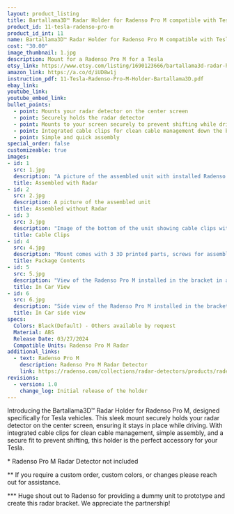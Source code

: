 ```yaml
---
layout: product_listing
title: Bartallama3D™ Radar Holder for Radenso Pro M compatible with Tesla Vehicles
product_id: 11-tesla-radenso-pro-m
product_id_int: 11
name: Bartallama3D™ Radar Holder for Radenso Pro M compatible with Tesla Vehicles
cost: "30.00"
image_thumbnail: 1.jpg
description: Mount for a Radenso Pro M for a Tesla
etsy_link: https://www.etsy.com/listing/1690123666/bartallama3d-radar-holder-for-radenso
amazon_link: https://a.co/d/iUD8w1j
instruction_pdf: 11-Tesla-Radenso-Pro-M-Holder-Bartallama3D.pdf
ebay_link: 
youtube_link: 
youtube_embed_link: 
bullet_points:
  - point: Mounts your radar detector on the center screen
  - point: Securely holds the radar detector
  - point: Mounts to your screen securely to prevent shifting while driving
  - point: Integrated cable clips for clean cable management down the back of your screen
  - point: Simple and quick assembly
special_order: false
customizeable: true
images:
- id: 1
  src: 1.jpg
  description: "A picture of the assembled unit with installed Radenso Pro M unit"
  title: Assembled with Radar
- id: 2
  src: 2.jpg
  description: A picture of the assembled unit
  title: Assembled without Radar
- id: 3
  src: 3.jpg
  description: "Image of the bottom of the unit showing cable clips with a cable routed through them"
  title: Cable Clips
- id: 4
  src: 4.jpg
  description: "Mount comes with 3 3D printed parts, screws for assembly, a hex wrench and a alcohol cleaning pad"
  title: Package Contents
- id: 5
  src: 5.jpg
  description: "View of the Radenso Pro M installed in the bracket in a Tesla"
  title: In Car View
- id: 6
  src: 6.jpg
  description: "Side view of the Radenso Pro M installed in the bracket in a Tesla"
  title: In Car side view
specs:
  Colors: Black(Default) - Others available by request 
  Material: ABS
  Release Date: 03/27/2024
  Compatible Units: Radenso Pro M Radar
additional_links:
  - text: Radenso Pro M
    description: Radenso Pro M Radar Detector
    link: https://radenso.com/collections/radar-detectors/products/radenso-pro-m-radar-detector
revisions:
  - version: 1.0
    change_log: Initial release of the holder
---
```


Introducing the Bartallama3D™ Radar Holder for Radenso Pro M, designed specifically for Tesla vehicles. This sleek mount securely holds your radar detector on the center screen, ensuring it stays in place while driving. With integrated cable clips for clean cable management, simple assembly, and a secure fit to prevent shifting, this holder is the perfect accessory for your Tesla.


\* Radenso Pro M Radar Detector not included

\*\* If you require a custom order, custom colors, or changes please reach out for assistance.

\*\*\* Huge shout out to Radenso for providing a dummy unit to prototype and create this radar bracket. We appreciate the partnership! 